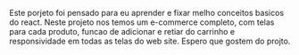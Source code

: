 Este porjeto foi pensado para eu aprender e fixar melho conceitos basicos do react.
Neste projeto nos temos um e-commerce completo, com telas para cada produto, funcao de adicionar e retiar do carrinho e responsividade em todas as telas do web site. 
Espero que gostem do projto.
